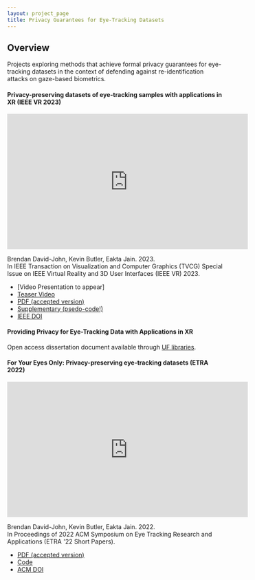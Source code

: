 ```yaml
---
layout: project_page
title: Privacy Guarantees for Eye-Tracking Datasets
---
```


## Overview

Projects exploring methods that achieve formal privacy guarantees for eye-tracking datasets in the context of defending against re-identification attacks on gaze-based biometrics.


#### Privacy-preserving datasets of eye-tracking samples with applications in XR (IEEE VR 2023)
<iframe width="560" height="315" src="https://youtube.com/embed/nNGx6xgXwXo" frameborder="0" allow="autoplay; encrypted-media" allowfullscreen></iframe>

Brendan David-John, Kevin Butler, Eakta Jain. 2023.\
In IEEE Transaction on Visualization and Computer Graphics (TVCG) Special Issue on IEEE Virtual Reality and 3D User Interfaces (IEEE VR) 2023.

 - [Video Presentation to appear]
 - [Teaser Video](https://youtu.be/nNGx6xgXwXo)
 - [PDF (accepted version)]({{root_url}}/assets/pdfs/2023_IEEE_VR_sample_privacy_datasets.pdf)
 - [Supplementary (psedo-code!)]({{root_url}}/assets/pdfs/2023_IEEE_VR_sample_privacy_datasets_supp.pdf)
 - [IEEE DOI](https://doi.org/10.1109/TVCG.2023.3247048)


#### Providing Privacy for Eye-Tracking Data with Applications in XR
Open access dissertation document available through [UF libraries](https://ufl-flvc.primo.exlibrisgroup.com/permalink/01FALSC_UFL/6ad6fc/alma99383985066506597). 

#### For Your Eyes Only: Privacy-preserving eye-tracking datasets (ETRA 2022)
<iframe width="560" height="315" src="https://www.youtube.com/embed/MrCt04v_llM" frameborder="0" allow="autoplay; encrypted-media" allowfullscreen></iframe>

Brendan David-John, Kevin Butler, Eakta Jain. 2022.\
In Proceedings of 2022 ACM Symposium on Eye Tracking Research and Applications (ETRA '22 Short Papers).

 - [PDF (accepted version)]({{root_url}}/assets/pdfs/etra_2022_accepted_version.pdf)
 - [Code](https://doi.org/10.5281/zenodo.6463849)
 - [ACM DOI](https://doi.org/10.1145/3517031.3529618)